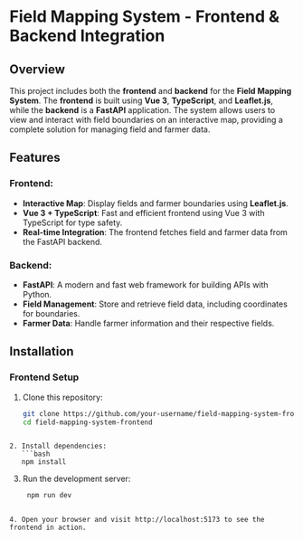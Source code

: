 # Field Mapping System - Frontend & Backend Integration

## Overview

This project includes both the **frontend** and **backend** for the **Field Mapping System**. The **frontend** is built using **Vue 3**, **TypeScript**, and **Leaflet.js**, while the **backend** is a **FastAPI** application. The system allows users to view and interact with field boundaries on an interactive map, providing a complete solution for managing field and farmer data.

## Features

### Frontend:

- **Interactive Map**: Display fields and farmer boundaries using **Leaflet.js**.
- **Vue 3 + TypeScript**: Fast and efficient frontend using Vue 3 with TypeScript for type safety.
- **Real-time Integration**: The frontend fetches field and farmer data from the FastAPI backend.

### Backend:

- **FastAPI**: A modern and fast web framework for building APIs with Python.
- **Field Management**: Store and retrieve field data, including coordinates for boundaries.
- **Farmer Data**: Handle farmer information and their respective fields.

## Installation

### Frontend Setup

1. Clone this repository:
   ```bash
   git clone https://github.com/your-username/field-mapping-system-frontend.git
   cd field-mapping-system-frontend
   ```

````

2. Install dependencies:
   ```bash
   npm install
````

3. Run the development server:
   ```bash
    npm run dev
   ```

```

4. Open your browser and visit http://localhost:5173 to see the frontend in action.
```
